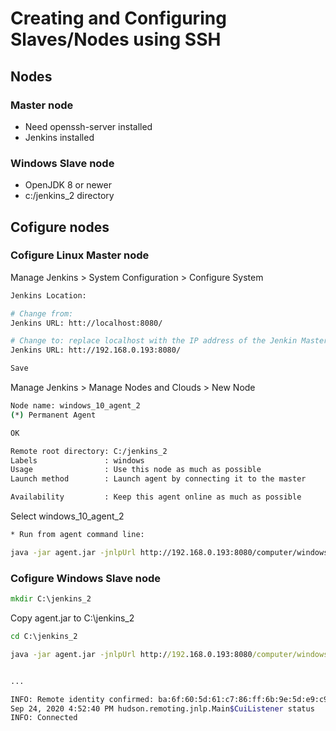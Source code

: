 # Creating and Configuring Slaves/Nodes using SSH

## Nodes

### Master node

* Need openssh-server installed
* Jenkins installed

### Windows Slave node

* OpenJDK 8 or newer
* c:/jenkins_2 directory

## Cofigure nodes

### Cofigure Linux Master node

Manage Jenkins > System Configuration > Configure System

```sh
Jenkins Location:

# Change from:
Jenkins URL: htt://localhost:8080/

# Change to: replace localhost with the IP address of the Jenkin Master Agent
Jenkins URL: htt://192.168.0.193:8080/

Save
```

Manage Jenkins > Manage Nodes and Clouds > New Node

```sh
Node name: windows_10_agent_2
(*) Permanent Agent

OK
```

```sh
Remote root directory: C:/jenkins_2
Labels               : windows
Usage                : Use this node as much as possible
Launch method        : Launch agent by connecting it to the master

Availability         : Keep this agent online as much as possible
```

Select windows_10_agent_2

```sh
* Run from agent command line:

java -jar agent.jar -jnlpUrl http://192.168.0.193:8080/computer/windows_10_agent_2/slave-agent.jnlp -secret e560913977fb0465fbabaf003249257a480491ffec0f25ea8b6f6ccc7fa318be -workDir "c:/jenkins_2"
```

### Cofigure Windows Slave node

```cmd
mkdir C:\jenkins_2
```

Copy agent.jar to C:\jenkins_2

```cmd
cd C:\jenkins_2

java -jar agent.jar -jnlpUrl http://192.168.0.193:8080/computer/windows_10_agent_2/slave-agent.jnlp -secret e560913977fb0465fbabaf003249257a480491ffec0f25ea8b6f6ccc7fa318be -workDir "c:/jenkins_2"
```

```sh

...

INFO: Remote identity confirmed: ba:6f:60:5d:61:c7:86:ff:6b:9e:5d:e9:c9:d9:ba:2b
Sep 24, 2020 4:52:40 PM hudson.remoting.jnlp.Main$CuiListener status
INFO: Connected
```
